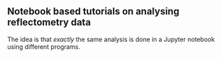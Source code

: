 Notebook based tutorials on analysing reflectometry data
--------------------------------------------------------

The idea is that *exactly* the same analysis is done in a Jupyter notebook using different programs.
